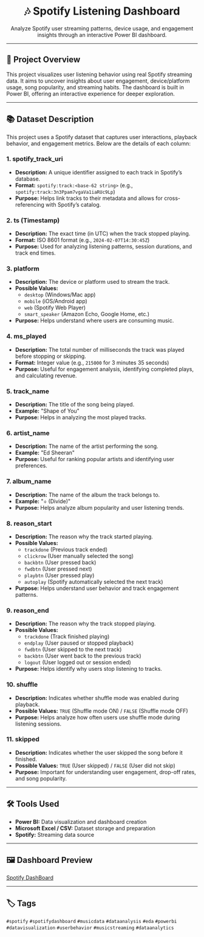 <h1 align="center">🎶 Spotify Listening  Dashboard</h1>

<p align="center">
Analyze Spotify user streaming patterns, device usage, and engagement insights through an interactive Power BI dashboard.
</p>

<hr>

<h2>📌 Project Overview</h2>

<p>
This project visualizes user listening behavior using real Spotify streaming data. It aims to uncover insights about user engagement, device/platform usage, song popularity, and streaming habits. The dashboard is built in Power BI, offering an interactive experience for deeper exploration.
</p>

<hr>

<h2>📚 Dataset Description</h2>

<p>This project uses a Spotify dataset that captures user interactions, playback behavior, and engagement metrics. Below are the details of each column:</p>

<h3>1. <strong>spotify_track_uri</strong></h3>
<ul>
<li><strong>Description:</strong> A unique identifier assigned to each track in Spotify’s database.</li>
<li><strong>Format:</strong> <code>spotify:track:&lt;base-62 string&gt;</code> (e.g., <code>spotify:track:3n3Ppam7vgaVa1iaRUc9Lp</code>)</li>
<li><strong>Purpose:</strong> Helps link tracks to their metadata and allows for cross-referencing with Spotify’s catalog.</li>
</ul>

<h3>2. <strong>ts (Timestamp)</strong></h3>
<ul>
<li><strong>Description:</strong> The exact time (in UTC) when the track stopped playing.</li>
<li><strong>Format:</strong> ISO 8601 format (e.g., <code>2024-02-07T14:30:45Z</code>)</li>
<li><strong>Purpose:</strong> Used for analyzing listening patterns, session durations, and track end times.</li>
</ul>

<h3>3. <strong>platform</strong></h3>
<ul>
<li><strong>Description:</strong> The device or platform used to stream the track.</li>
<li><strong>Possible Values:</strong>
  <ul>
    <li><code>desktop</code> (Windows/Mac app)</li>
    <li><code>mobile</code> (iOS/Android app)</li>
    <li><code>web</code> (Spotify Web Player)</li>
    <li><code>smart_speaker</code> (Amazon Echo, Google Home, etc.)</li>
  </ul>
</li>
<li><strong>Purpose:</strong> Helps understand where users are consuming music.</li>
</ul>

<h3>4. <strong>ms_played</strong></h3>
<ul>
<li><strong>Description:</strong> The total number of milliseconds the track was played before stopping or skipping.</li>
<li><strong>Format:</strong> Integer value (e.g., <code>215000</code> for 3 minutes 35 seconds)</li>
<li><strong>Purpose:</strong> Useful for engagement analysis, identifying completed plays, and calculating revenue.</li>
</ul>

<h3>5. <strong>track_name</strong></h3>
<ul>
<li><strong>Description:</strong> The title of the song being played.</li>
<li><strong>Example:</strong> "Shape of You"</li>
<li><strong>Purpose:</strong> Helps in analyzing the most played tracks.</li>
</ul>

<h3>6. <strong>artist_name</strong></h3>
<ul>
<li><strong>Description:</strong> The name of the artist performing the song.</li>
<li><strong>Example:</strong> "Ed Sheeran"</li>
<li><strong>Purpose:</strong> Useful for ranking popular artists and identifying user preferences.</li>
</ul>

<h3>7. <strong>album_name</strong></h3>
<ul>
<li><strong>Description:</strong> The name of the album the track belongs to.</li>
<li><strong>Example:</strong> "÷ (Divide)"</li>
<li><strong>Purpose:</strong> Helps analyze album popularity and user listening trends.</li>
</ul>

<h3>8. <strong>reason_start</strong></h3>
<ul>
<li><strong>Description:</strong> The reason why the track started playing.</li>
<li><strong>Possible Values:</strong>
  <ul>
    <li><code>trackdone</code> (Previous track ended)</li>
    <li><code>clickrow</code> (User manually selected the song)</li>
    <li><code>backbtn</code> (User pressed back)</li>
    <li><code>fwdbtn</code> (User pressed next)</li>
    <li><code>playbtn</code> (User pressed play)</li>
    <li><code>autoplay</code> (Spotify automatically selected the next track)</li>
  </ul>
</li>
<li><strong>Purpose:</strong> Helps understand user behavior and track engagement patterns.</li>
</ul>

<h3>9. <strong>reason_end</strong></h3>
<ul>
<li><strong>Description:</strong> The reason why the track stopped playing.</li>
<li><strong>Possible Values:</strong>
  <ul>
    <li><code>trackdone</code> (Track finished playing)</li>
    <li><code>endplay</code> (User paused or stopped playback)</li>
    <li><code>fwdbtn</code> (User skipped to the next track)</li>
    <li><code>backbtn</code> (User went back to the previous track)</li>
    <li><code>logout</code> (User logged out or session ended)</li>
  </ul>
</li>
<li><strong>Purpose:</strong> Helps identify why users stop listening to tracks.</li>
</ul>

<h3>10. <strong>shuffle</strong></h3>
<ul>
<li><strong>Description:</strong> Indicates whether shuffle mode was enabled during playback.</li>
<li><strong>Possible Values:</strong> <code>TRUE</code> (Shuffle mode ON) / <code>FALSE</code> (Shuffle mode OFF)</li>
<li><strong>Purpose:</strong> Helps analyze how often users use shuffle mode during listening sessions.</li>
</ul>

<h3>11. <strong>skipped</strong></h3>
<ul>
<li><strong>Description:</strong> Indicates whether the user skipped the song before it finished.</li>
<li><strong>Possible Values:</strong> <code>TRUE</code> (User skipped) / <code>FALSE</code> (User did not skip)</li>
<li><strong>Purpose:</strong> Important for understanding user engagement, drop-off rates, and song popularity.</li>
</ul>

<hr>

<h2>🛠️ Tools Used</h2>

<ul>
<li><strong>Power BI:</strong> Data visualization and dashboard creation</li>
<li><strong>Microsoft Excel / CSV:</strong> Dataset storage and preparation</li>
<li><strong>Spotify:</strong> Streaming data source</li>
</ul>


<hr>





<h2>🖼️ Dashboard Preview</h2>

<!-- You can insert your dashboard screenshot here -->

<a href = "https://github.com/Vinit-joshi2/Spotify-DashBoard/blob/main/Spotify%20DashBoard.pdf">Spotify DashBoard</a>

<hr>

<h2>🏷️ Tags</h2>

<p>
<code>#spotify</code> <code>#spotifydashboard</code> <code>#musicdata</code> <code>#dataanalysis</code> <code>#eda</code> <code>#powerbi</code> <code>#datavisualization</code> <code>#userbehavior</code> <code>#musicstreaming</code> <code>#dataanalytics</code>
</p>
